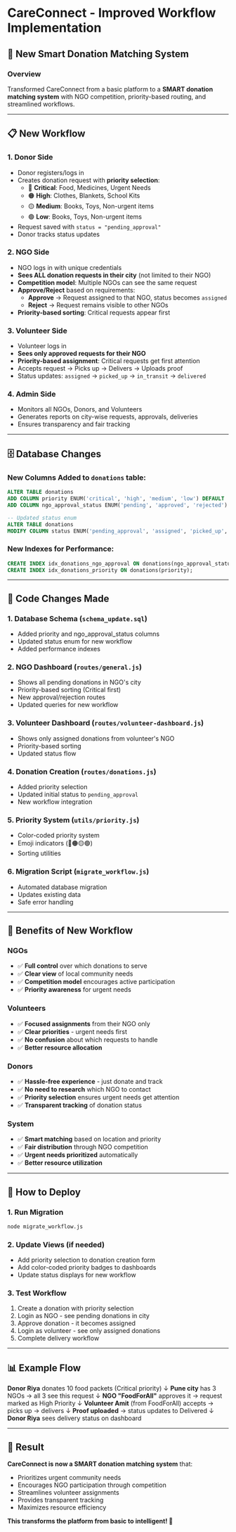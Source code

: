 # CareConnect - Improved Workflow Implementation

## 🚀 New Smart Donation Matching System

### Overview
Transformed CareConnect from a basic platform to a **SMART donation matching system** with NGO competition, priority-based routing, and streamlined workflows.

---

## 📋 New Workflow

### 1. **Donor Side**
- Donor registers/logs in
- Creates donation request with **priority selection**:
  - 🔴 **Critical**: Food, Medicines, Urgent Needs
  - 🟠 **High**: Clothes, Blankets, School Kits  
  - 🟡 **Medium**: Books, Toys, Non-urgent items
  - 🟢 **Low**: Books, Toys, Non-urgent items
- Request saved with `status = "pending_approval"`
- Donor tracks status updates

### 2. **NGO Side** 
- NGO logs in with unique credentials
- **Sees ALL donation requests in their city** (not limited to their NGO)
- **Competition model**: Multiple NGOs can see the same request
- **Approve/Reject** based on requirements:
  - **Approve** → Request assigned to that NGO, status becomes `assigned`
  - **Reject** → Request remains visible to other NGOs
- **Priority-based sorting**: Critical requests appear first

### 3. **Volunteer Side**
- Volunteer logs in
- **Sees only approved requests for their NGO**
- **Priority-based assignment**: Critical requests get first attention
- Accepts request → Picks up → Delivers → Uploads proof
- Status updates: `assigned` → `picked_up` → `in_transit` → `delivered`

### 4. **Admin Side**
- Monitors all NGOs, Donors, and Volunteers
- Generates reports on city-wise requests, approvals, deliveries
- Ensures transparency and fair tracking

---

## 🗄️ Database Changes

### New Columns Added to `donations` table:
```sql
ALTER TABLE donations 
ADD COLUMN priority ENUM('critical', 'high', 'medium', 'low') DEFAULT 'medium',
ADD COLUMN ngo_approval_status ENUM('pending', 'approved', 'rejected') DEFAULT 'pending';

-- Updated status enum
ALTER TABLE donations 
MODIFY COLUMN status ENUM('pending_approval', 'assigned', 'picked_up', 'in_transit', 'delivered', 'completed', 'rejected') DEFAULT 'pending_approval';
```

### New Indexes for Performance:
```sql
CREATE INDEX idx_donations_ngo_approval ON donations(ngo_approval_status, city);
CREATE INDEX idx_donations_priority ON donations(priority);
```

---

## 🔧 Code Changes Made

### 1. **Database Schema** (`schema_update.sql`)
- Added priority and ngo_approval_status columns
- Updated status enum for new workflow
- Added performance indexes

### 2. **NGO Dashboard** (`routes/general.js`)
- Shows all pending donations in NGO's city
- Priority-based sorting (Critical first)
- New approval/rejection routes
- Updated queries for new workflow

### 3. **Volunteer Dashboard** (`routes/volunteer-dashboard.js`)
- Shows only assigned donations from volunteer's NGO
- Priority-based sorting
- Updated status flow

### 4. **Donation Creation** (`routes/donations.js`)
- Added priority selection
- Updated initial status to `pending_approval`
- New workflow integration

### 5. **Priority System** (`utils/priority.js`)
- Color-coded priority system
- Emoji indicators (🔴🟠🟡🟢)
- Sorting utilities

### 6. **Migration Script** (`migrate_workflow.js`)
- Automated database migration
- Updates existing data
- Safe error handling

---

## 🎯 Benefits of New Workflow

### **NGOs**
- ✅ **Full control** over which donations to serve
- ✅ **Clear view** of local community needs
- ✅ **Competition model** encourages active participation
- ✅ **Priority awareness** for urgent needs

### **Volunteers**
- ✅ **Focused assignments** from their NGO only
- ✅ **Clear priorities** - urgent needs first
- ✅ **No confusion** about which requests to handle
- ✅ **Better resource allocation**

### **Donors**
- ✅ **Hassle-free experience** - just donate and track
- ✅ **No need to research** which NGO to contact
- ✅ **Priority selection** ensures urgent needs get attention
- ✅ **Transparent tracking** of donation status

### **System**
- ✅ **Smart matching** based on location and priority
- ✅ **Fair distribution** through NGO competition
- ✅ **Urgent needs prioritized** automatically
- ✅ **Better resource utilization**

---

## 🚀 How to Deploy

### 1. **Run Migration**
```bash
node migrate_workflow.js
```

### 2. **Update Views** (if needed)
- Add priority selection to donation creation form
- Add color-coded priority badges to dashboards
- Update status displays for new workflow

### 3. **Test Workflow**
1. Create a donation with priority selection
2. Login as NGO - see pending donations in city
3. Approve donation - it becomes assigned
4. Login as volunteer - see only assigned donations
5. Complete delivery workflow

---

## 📊 Example Flow

**Donor Riya** donates 10 food packets (Critical priority)
↓
**Pune city** has 3 NGOs → all 3 see this request
↓
**NGO "FoodForAll"** approves it → request marked as High Priority
↓
**Volunteer Amit** (from FoodForAll) accepts → picks up → delivers
↓
**Proof uploaded** → status updates to Delivered
↓
**Donor Riya** sees delivery status on dashboard

---

## 🎉 Result

**CareConnect is now a SMART donation matching system** that:
- Prioritizes urgent community needs
- Encourages NGO participation through competition
- Streamlines volunteer assignments
- Provides transparent tracking
- Maximizes resource efficiency

**This transforms the platform from basic to intelligent! 🚀**
